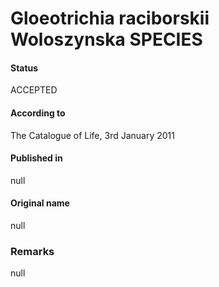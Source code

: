 # Gloeotrichia raciborskii Woloszynska SPECIES

#### Status
ACCEPTED

#### According to
The Catalogue of Life, 3rd January 2011

#### Published in
null

#### Original name
null

### Remarks
null